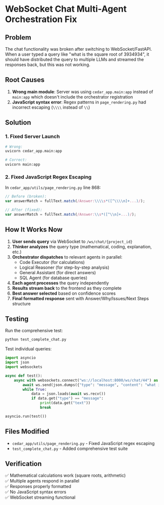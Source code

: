 # WebSocket Chat Multi-Agent Orchestration Fix

## Problem
The chat functionality was broken after switching to WebSocket/FastAPI. When a user typed a query like "what is the square root of 3934934", it should have distributed the query to multiple LLMs and streamed the responses back, but this was not working.

## Root Causes
1. **Wrong main module**: Server was using `cedar_app.main:app` instead of `main:app` which doesn't include the orchestrator registration
2. **JavaScript syntax error**: Regex patterns in `page_rendering.py` had incorrect escaping (`\\\\` instead of `\\`)

## Solution

### 1. Fixed Server Launch
```bash
# Wrong:
uvicorn cedar_app.main:app

# Correct:
uvicorn main:app
```

### 2. Fixed JavaScript Regex Escaping
In `cedar_app/utils/page_rendering.py` line 868:
```javascript
// Before (broken):
var answerMatch = fullText.match(/Answer:\\\\s*([^\\\\n]+...)/);

// After (fixed):
var answerMatch = fullText.match(/Answer:\\s*([^\\n]+...)/);
```

## How It Works Now

1. **User sends query** via WebSocket to `/ws/chat/{project_id}`
2. **Thinker analyzes** the query type (mathematical, coding, explanation, etc.)
3. **Orchestrator dispatches** to relevant agents in parallel:
   - Code Executor (for calculations)
   - Logical Reasoner (for step-by-step analysis)
   - General Assistant (for direct answers)
   - SQL Agent (for database queries)
4. **Each agent processes** the query independently
5. **Results stream back** to the frontend as they complete
6. **Best answer selected** based on confidence scores
7. **Final formatted response** sent with Answer/Why/Issues/Next Steps structure

## Testing

Run the comprehensive test:
```bash
python test_complete_chat.py
```

Test individual queries:
```python
import asyncio
import json
import websockets

async def test():
    async with websockets.connect("ws://localhost:8000/ws/chat/44") as ws:
        await ws.send(json.dumps({"type": "message", "content": "what is 25 * 17 + 93"}))
        while True:
            data = json.loads(await ws.recv())
            if data.get("type") == "message":
                print(data.get("text"))
                break

asyncio.run(test())
```

## Files Modified
- `cedar_app/utils/page_rendering.py` - Fixed JavaScript regex escaping
- `test_complete_chat.py` - Added comprehensive test suite

## Verification
✅ Mathematical calculations work (square roots, arithmetic)  
✅ Multiple agents respond in parallel  
✅ Responses properly formatted  
✅ No JavaScript syntax errors  
✅ WebSocket streaming functional
